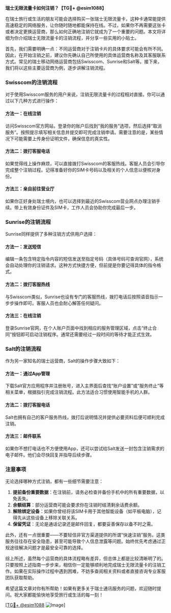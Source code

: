 **瑞士无限流量卡如何注销？【TG💪+ @esim1088】**

在瑞士旅行或生活的朋友可能会选择购买一张瑞士无限流量卡，这种卡通常能提供高速稳定的网络服务，让你随时随地都能保持在线。不过，如果你不再需要这张卡或者决定更换运营商，那么如何正确地注销它就成为了一个重要的问题。本文将详细为你介绍瑞士无限流量卡的注销流程，并分享一些实用的小贴士。

首先，我们需要明确一点：不同运营商对于注销卡片的具体要求可能会有所不同。因此，在开始注销之前，建议你先确认自己所使用的具体运营商名称及其客服联系方式。常见的瑞士移动网络运营商包括Swisscom、Sunrise和Salt等。接下来，我们将以这些主要运营商为例，逐步讲解注销流程。

### Swisscom的注销流程

对于使用Swisscom服务的用户来说，注销无限流量卡的过程相对直接。你可以通过以下几种方式进行操作：

#### 方法一：在线注销
访问Swisscom官方网站，登录你的账户后找到“我的服务”选项，然后选择“取消服务”。按照提示填写相关信息并提交即可完成注销申请。需要注意的是，某些情况下可能需要上传身份证明文件，确保信息的真实性。

#### 方法二：拨打客服电话
如果觉得线上操作麻烦，可以直接拨打Swisscom的客服热线。客服人员会引导你完成整个注销过程。记得准备好你的SIM卡号码以及相关的个人信息以便核对身份。

#### 方法三：亲自前往营业厅
如果你正好身处瑞士境内，也可以选择到最近的Swisscom营业网点办理注销手续。带上有效身份证件及SIM卡，工作人员会协助你完成最后一步。

### Sunrise的注销流程

Sunrise同样提供了多种注销方式供用户选择：

#### 方法一：发送短信
编辑一条包含特定指令内容的短信发送至指定号码（具体号码可查询官网），系统会自动处理你的注销请求。这种方式快捷方便，但前提是你要记得具体的指令格式。

#### 方法二：拨打客服热线
与Swisscom类似，Sunrise也设有专门的客服热线，拨打电话后按照语音指示一步步操作即可。客服人员也会耐心解答任何疑问。

#### 方法三：在线注销
登录Sunrise官网，在个人账户页面中找到相应的服务管理区域，点击“终止合同”按钮即可启动注销程序。通常还需要经过一段时间的等待才能正式生效。

### Salt的注销流程

作为另一家知名的瑞士运营商，Salt的操作步骤大致如下：

#### 方法一：通过App管理
下载Salt官方应用程序并注册账号，进入主界面后查找“账户设置”或“服务终止”等相关菜单，根据指引完成注销流程。此方法适合习惯使用智能手机的人群。

#### 方法二：拨打客服电话
Salt也拥有自己的客户服务热线，拨打后说明情况并提供必要资料后便可顺利完成注销。

#### 方法三：邮件联系
如果你不想打电话也不方便使用App，还可以尝试给Salt发送一封包含注销需求的电子邮件。他们会尽快回复并指导后续步骤。

### 注意事项
无论选择哪种方式注销，都有一些细节需要注意：
1. **提前备份重要数据**：在注销前，请务必检查并备份手机中的所有重要数据，以免丢失。
2. **余额结算**：部分运营商可能会要求你在注销时结清剩余话费余额。
3. **解除绑定设备**：如果你曾经将该SIM卡用于其他智能设备（如平板电脑），记得先从这些设备上移除关联关系。
4. **保留凭证**：无论是通话记录还是邮件回复，都要妥善保存以备不时之需。

此外，还有一点很重要——不要轻信非官方渠道提供的所谓“快速注销”服务。这类服务往往存在安全隐患，甚至可能导致个人信息泄露等问题。始终优先考虑通过正规途径解决问题才是最安全可靠的选择。

综上所述，虽然每个运营商的具体流程略有差异，但总体上都是比较清晰明了的。只要按照上述指南一步步来，相信你一定能够顺利地完成瑞士无限流量卡的注销工作。如果在实际操作过程中遇到困难，不妨多查阅相关资料或者直接咨询专业客服团队获取帮助。

希望这篇文章对你有所帮助！如果有更多关于瑞士通讯服务的问题，欢迎随时提问。祝大家都能愉快地享受旅行或生活的每一刻！

[[TG💪+ @esim1088](https://t.me/s/esim1088) ![Image](https://i.postimg.cc/4NQfJmqS/Snipaste-2025-05-13-00-14-12.png)]